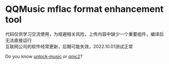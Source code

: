 # QQMusic mflac format enhancement tool  
代码仅供学习交流使用，为规避相关风险，上传内容中缺少一个重要组件，编译后无法直接运行  
互联网公司的软件经常更新，后期可能失效，2022.10.01测试正常  
  
Do you know [unlock-music](https://github.com/unlock-music/unlock-music) or [qmc2](https://github.com/jixunmoe/qmc2)?  
